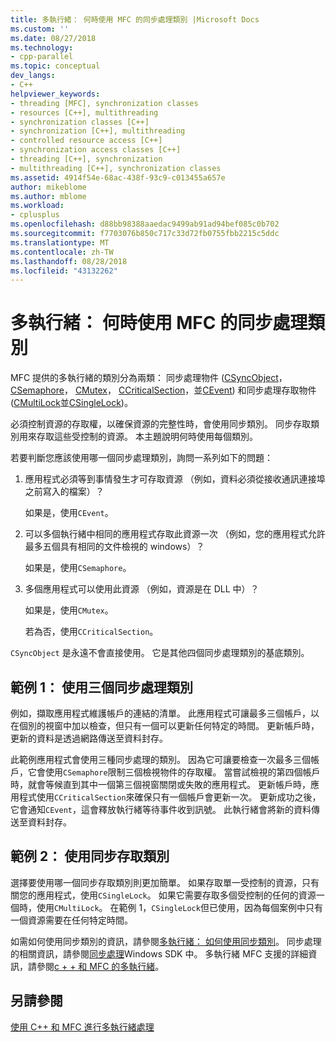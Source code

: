 ```yaml
---
title: 多執行緒： 何時使用 MFC 的同步處理類別 |Microsoft Docs
ms.custom: ''
ms.date: 08/27/2018
ms.technology:
- cpp-parallel
ms.topic: conceptual
dev_langs:
- C++
helpviewer_keywords:
- threading [MFC], synchronization classes
- resources [C++], multithreading
- synchronization classes [C++]
- synchronization [C++], multithreading
- controlled resource access [C++]
- synchronization access classes [C++]
- threading [C++], synchronization
- multithreading [C++], synchronization classes
ms.assetid: 4914f54e-68ac-438f-93c9-c013455a657e
author: mikeblome
ms.author: mblome
ms.workload:
- cplusplus
ms.openlocfilehash: d88bb98388aaedac9499ab91ad94bef085c0b702
ms.sourcegitcommit: f7703076b850c717c33d72fb0755fbb2215c5ddc
ms.translationtype: MT
ms.contentlocale: zh-TW
ms.lasthandoff: 08/28/2018
ms.locfileid: "43132262"
---
```

# <a name="multithreading-when-to-use-the-mfc-synchronization-classes"></a>多執行緒： 何時使用 MFC 的同步處理類別
MFC 提供的多執行緒的類別分為兩類： 同步處理物件 ([CSyncObject](../mfc/reference/csyncobject-class.md)， [CSemaphore](../mfc/reference/csemaphore-class.md)， [CMutex](../mfc/reference/cmutex-class.md)， [CCriticalSection](../mfc/reference/ccriticalsection-class.md)，並[CEvent](../mfc/reference/cevent-class.md)) 和同步處理存取物件 ([CMultiLock](../mfc/reference/cmultilock-class.md)並[CSingleLock](../mfc/reference/csinglelock-class.md))。  
  
必須控制資源的存取權，以確保資源的完整性時，會使用同步類別。 同步存取類別用來存取這些受控制的資源。 本主題說明何時使用每個類別。  
  
若要判斷您應該使用哪一個同步處理類別，詢問一系列如下的問題：  
  
1. 應用程式必須等到事情發生才可存取資源 （例如，資料必須從接收通訊連接埠之前寫入的檔案）？  
  
     如果是，使用`CEvent`。  
  
2. 可以多個執行緒中相同的應用程式存取此資源一次 （例如，您的應用程式允許最多五個具有相同的文件檢視的 windows）？  
  
     如果是，使用`CSemaphore`。  
  
3. 多個應用程式可以使用此資源 （例如，資源是在 DLL 中）？  
  
     如果是，使用`CMutex`。  
  
     若為否，使用`CCriticalSection`。  
  
`CSyncObject` 是永遠不會直接使用。 它是其他四個同步處理類別的基底類別。  
  
## <a name="example-1-using-three-synchronization-classes"></a>範例 1： 使用三個同步處理類別  
 
例如，擷取應用程式維護帳戶的連結的清單。 此應用程式可讓最多三個帳戶，以在個別的視窗中加以檢查，但只有一個可以更新任何特定的時間。 更新帳戶時，更新的資料是透過網路傳送至資料封存。  
  
此範例應用程式會使用三種同步處理的類別。 因為它可讓要檢查一次最多三個帳戶，它會使用`CSemaphore`限制三個檢視物件的存取權。 當嘗試檢視的第四個帳戶時，就會等候直到其中一個第三個視窗關閉或失敗的應用程式。 更新帳戶時，應用程式使用`CCriticalSection`來確保只有一個帳戶會更新一次。 更新成功之後，它會通知`CEvent`，這會釋放執行緒等待事件收到訊號。 此執行緒會將新的資料傳送至資料封存。  
  
## <a name="example-2-using-synchronization-access-classes"></a>範例 2： 使用同步存取類別  
 
選擇要使用哪一個同步存取類別則更加簡單。 如果存取單一受控制的資源，只有關您的應用程式，使用`CSingleLock`。 如果它需要存取多個受控制的任何的資源一個時，使用`CMultiLock`。 在範例 1，`CSingleLock`但已使用，因為每個案例中只有一個資源需要在任何特定時間。  
  
如需如何使用同步類別的資訊，請參閱[多執行緒： 如何使用同步類別](multithreading-how-to-use-the-synchronization-classes.md)。 同步處理的相關資訊，請參閱[同步處理](/windows/desktop/Sync/synchronization)Windows SDK 中。 多執行緒 MFC 支援的詳細資訊，請參閱[c + + 和 MFC 的多執行緒](multithreading-with-cpp-and-mfc.md)。  
  
## <a name="see-also"></a>另請參閱  
 
[使用 C++ 和 MFC 進行多執行緒處理](multithreading-with-cpp-and-mfc.md)
